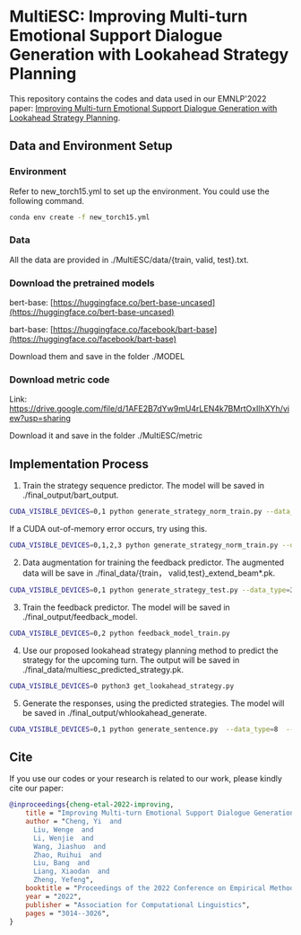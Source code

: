 # MultiESC: Improving Multi-turn Emotional Support Dialogue Generation with Lookahead Strategy Planning
This repository contains the codes and data used in our EMNLP'2022 paper: [Improving Multi-turn Emotional Support Dialogue Generation with Lookahead Strategy Planning](https://arxiv.org/abs/2210.04242).

## Data and Environment Setup
### Environment
Refer to new_torch15.yml to set up the environment. You could use the following command.

```bash
conda env create -f new_torch15.yml 
```

### Data
All the data are provided in ./MultiESC/data/{train, valid, test}.txt. 

### Download the pretrained models

bert-base:  [https://huggingface.co/bert-base-uncased](https://huggingface.co/bert-base-uncased)

bart-base:  [https://huggingface.co/facebook/bart-base](https://huggingface.co/facebook/bart-base)

Download them and save in the folder ./MODEL
### Download metric code

Link:  https://drive.google.com/file/d/1AFE2B7dYw9mU4rLEN4k7BMrtOxIlhXYh/view?usp=sharing

Download it and save in the folder ./MultiESC/metric

## Implementation Process

1. Train the strategy sequence predictor. The model will be saved in ./final_output/bart_output.

```bash
CUDA_VISIBLE_DEVICES=0,1 python generate_strategy_norm_train.py --data_type=3 --model_type=1  --output_dir=./final_output/bart_output  --learning_rate=2e-5  --num_train_epochs=15 --lr2=2e-5 --with_cause --with_strategy
```

If a CUDA out-of-memory error occurs, try using this.

```bash
CUDA_VISIBLE_DEVICES=0,1,2,3 python generate_strategy_norm_train.py --data_type=3 --model_type=1 --output_dir=./final_output/bart_output --learning_rate=2e-5 --num_train_epochs=15 --lr2=2e-5 --with_cause --with_strategy --per_device_train_batch_size=8
```

2. Data augmentation for training the feedback predictor. The augmented data will be save in ./final_data/{train， valid,test}_extend_beam*.pk.

```bash
CUDA_VISIBLE_DEVICES=0,1 python generate_strategy_test.py --data_type=3 --model_type=1  --output_dir=./output --saved_dir=./final_output/bart_output  --learning_rate=2e-5  --num_train_epochs=15 --lr2=2e-5 --with_cause --with_strategy
```

3. Train the feedback predictor. The model will be saved in ./final_output/feedback_model.

```bash
CUDA_VISIBLE_DEVICES=0,2 python feedback_model_train.py
```

4. Use our proposed lookahead strategy planning method to predict the strategy for the upcoming turn. The output will be saved in ./final_data/multiesc_predicted_strategy.pk.

```bash
CUDA_VISIBLE_DEVICES=0 python3 get_lookahead_strategy.py
```

5. Generate the responses, using the predicted strategies. The model will be saved in ./final_output/whlookahead_generate.

```bash
CUDA_VISIBLE_DEVICES=0,1 python generate_sentence.py  --data_type=8  --output_dir=./final_output/whlookahead_generate  --learning_rate=5e-5 --lr2=1e-4 --num_train_epochs=15  --with_cause --with_strategy --model_type=1 --lookahead
```


## Cite
If you use our codes or your research is related to our work, please kindly cite our paper:
```bib
@inproceedings{cheng-etal-2022-improving,
    title = "Improving Multi-turn Emotional Support Dialogue Generation with Lookahead Strategy Planning",
    author = "Cheng, Yi  and
      Liu, Wenge  and
      Li, Wenjie  and
      Wang, Jiashuo  and
      Zhao, Ruihui  and
      Liu, Bang  and
      Liang, Xiaodan  and
      Zheng, Yefeng",
    booktitle = "Proceedings of the 2022 Conference on Empirical Methods in Natural Language Processing",
    year = "2022",
    publisher = "Association for Computational Linguistics",
    pages = "3014--3026",
}
```
